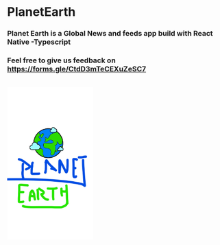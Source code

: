 # PlanetEarth
### Planet Earth is a Global News and feeds app build with React Native -Typescript
### Feel free to give us feedback on https://forms.gle/CtdD3mTeCEXuZeSC7
<br>
<img src="/assets/splash.jpg" alt="drawing" style="width:200px;"/>
